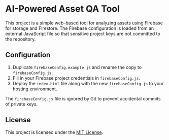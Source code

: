 # AI-Powered Asset QA Tool

This project is a simple web-based tool for analyzing assets using Firebase for storage and Firestore. The Firebase configuration is loaded from an external JavaScript file so that sensitive project keys are not committed to the repository.

## Configuration

1. Duplicate `firebaseConfig.example.js` and rename the copy to `firebaseConfig.js`.
2. Fill in your Firebase project credentials in `firebaseConfig.js`.
3. Deploy the `index.html` file along with the new `firebaseConfig.js` to your hosting environment.

The `firebaseConfig.js` file is ignored by Git to prevent accidental commits of private keys.

## License

This project is licensed under the [MIT License](LICENSE).
